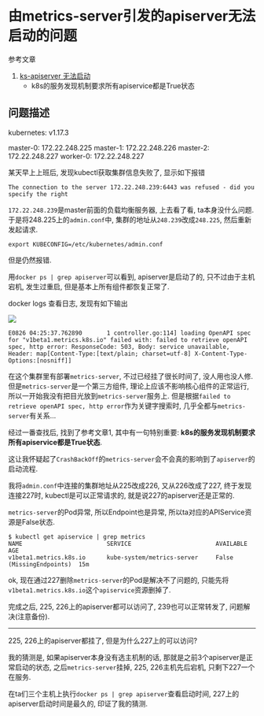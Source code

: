# 由metrics-server引发的apiserver无法启动的问题

参考文章

1. [ks-apiserver 无法启动](https://kubesphere.com.cn/forum/d/3017-ks-apiserver)
    - k8s的服务发现机制要求所有apiservice都是True状态

## 问题描述

kubernetes: v1.17.3

master-0: 172.22.248.225
master-1: 172.22.248.226
master-2: 172.22.248.227
worker-0: 172.22.248.227

某天早上上班后, 发现kubectl获取集群信息失败了, 显示如下报错

```
The connection to the server 172.22.248.239:6443 was refused - did you specify the right
```

`172.22.248.239`是master前面的负载均衡服务器, 上去看了看, ta本身没什么问题. 于是将248.225上的`admin.conf`中, 集群的地址从`248.239`改成`248.225`, 然后重新发起请求.

```
export KUBECONFIG=/etc/kubernetes/admin.conf
```

但是仍然报错.

用`docker ps | grep apiserver`可以看到, apiserver是启动了的, 只不过由于主机宕机, 发生过重启, 但是基本上所有组件都恢复正常了.

docker logs 查看日志, 发现有如下输出

![](https://gitee.com/generals-space/gitimg/raw/master/e11b626d2d063b3e4d2935a9d1f7ca7c.jpg)

```
E0826 04:25:37.762890       1 controller.go:114] loading OpenAPI spec for "v1beta1.metrics.k8s.io" failed with: failed to retrieve openAPI spec, http error: ResponseCode: 503, Body: service unavailable, Header: map[Content-Type:[text/plain; charset=utf-8] X-Content-Type-Options:[nosniff]]
```

在这个集群里有部署`metrics-server`, 不过已经挂了很长时间了, 没人用也没人修. 但是`metrics-server`是一个第三方组件, 理论上应该不影响核心组件的正常运行, 所以一开始我没有把目光放到`metrics-server`服务上. 但是根据`failed to retrieve openAPI spec, http error`作为关键字搜索时, 几乎全都与`metrics-server`有关系...

经过一番查找后, 找到了参考文章1, 其中有一句特别重要: **k8s的服务发现机制要求所有apiservice都是True状态**.

这让我怀疑起了`CrashBackOff`的`metrics-server`会不会真的影响到了`apiserver`的启动流程.

我将`admin.conf`中连接的集群地址从225改成226, 又从226改成了227, 终于发现连接227时, kubectl是可以正常请求的, 就是说227的apiserver还是正常的.

`metrics-server`的Pod异常, 所以Endpoint也是异常, 所以ta对应的APIService资源是False状态.

```console
$ kubectl get apiservice | grep metrics
NAME                        SERVICE                        AVAILABLE                 AGE
v1beta1.metrics.k8s.io      kube-system/metrics-server     False (MissingEndpoints)  15m
```

ok, 现在通过227删除`metrics-server`的Pod是解决不了问题的, 只能先将`v1beta1.metrics.k8s.io`这个`apiservice`资源删掉了.

完成之后, 225, 226上的apiserver都可以访问了, 239也可以正常转发了, 问题解决(注意备份).

------

225, 226上的apiserver都挂了, 但是为什么227上的可以访问?

我的猜测是, 如果apiserver本身没有选主机制的话, 那就是之前3个apiserver是正常启动的状态, 之后`metrics-server`挂掉, 225, 226主机先后宕机, 只剩下227一个在服务.

在ta们三个主机上执行`docker ps | grep apiserver`查看启动时间, 227上的apiserver启动时间是最久的, 印证了我的猜测.
